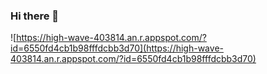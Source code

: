 ### Hi there 👋

![https://high-wave-403814.an.r.appspot.com/?id=6550fd4cb1b98fffdcbb3d70](https://high-wave-403814.an.r.appspot.com/?id=6550fd4cb1b98fffdcbb3d70)
